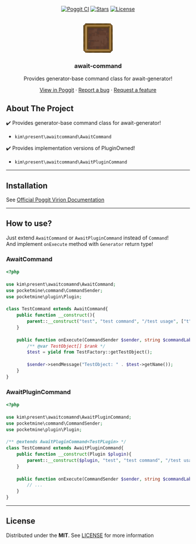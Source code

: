 <!-- PROJECT BADGES -->
<div align="center">

[![Poggit CI][poggit-ci-badge]][poggit-ci-url]
[![Stars][stars-badge]][stars-url]
[![License][license-badge]][license-url]

</div>

<!-- PROJECT LOGO -->
<br />
<div align="center">
  <img src="https://raw.githubusercontent.com/presentkim-pm/await-command/main/assets/icon.png" alt="Logo" width="80" height="80"/>
  <h3>await-command</h3>
  <p align="center">
    Provides generator-base command class for await-generator!

[View in Poggit][poggit-ci-url] · [Report a bug][issues-url] · [Request a feature][issues-url]

  </p>
</div>


<!-- ABOUT THE PROJECT -->

## About The Project

:heavy_check_mark: Provides generator-base command class for await-generator!

- `kim\present\awaitcommand\AwaitCommand`

:heavy_check_mark: Provides implementation versions of PluginOwned!

- `kim\present\awaitcommand\AwaitPluginCommand`

-----

## Installation

See [Official Poggit Virion Documentation](https://github.com/poggit/support/blob/master/virion.md)

-----

## How to use?

Just extend `AwaitCommand` or `AwaitPluginCommand` instead of `Command`!  
And implement `onExecute` method with `Generator` return type!

### AwaitCommand

````php
<?php

use kim\present\awaitcomamnd\AwaitCommand;
use pocketmine\command\CommandSender;
use pocketmine\plugin\Plugin;

class TestCommand extends AwaitCommand{
    public function __construct(){
        parent::__construct("test", "test command", "/test usage", ["t"]);
    }

    public function onExecute(CommandSender $sender, string $commandLabel, array $args) : \Generator{
        /** @var TestObject[] $rank */
        $test = yield from TestFactory::getTestObject();

        $sender->sendMessage("TestObject: " . $test->getName());
    }
}
````

### AwaitPluginCommand

````php
<?php

use kim\present\awaitcomamnd\AwaitPluginCommand;
use pocketmine\command\CommandSender;
use pocketmine\plugin\Plugin;

/** @extends AwaitPluginCommand<TestPLugin> */
class TestCommand extends AwaitPluginCommand{
    public function __construct(Plugin $plugin){
        parent::__construct($plugin, "test", "test command", "/test usage", ["t"]);
    }

    public function onExecute(CommandSender $sender, string $commandLabel, array $args) : \Generator{
        // ...
    }
}
````

-----

## License

Distributed under the **MIT**. See [LICENSE][license-url] for more information


[poggit-ci-badge]: https://poggit.pmmp.io/ci.shield/presentkim-pm/await-command/await-command?style=for-the-badge

[stars-badge]: https://img.shields.io/github/stars/presentkim-pm/await-command.svg?style=for-the-badge

[license-badge]: https://img.shields.io/github/license/presentkim-pm/await-command.svg?style=for-the-badge

[poggit-ci-url]: https://poggit.pmmp.io/ci/presentkim-pm/await-command/await-command

[stars-url]: https://github.com/presentkim-pm/await-command/stargazers

[issues-url]: https://github.com/presentkim-pm/await-command/issues

[license-url]: https://github.com/presentkim-pm/await-command/blob/main/LICENSE

[project-icon]: https://raw.githubusercontent.com/presentkim-pm/await-command/main/assets/icon.png

